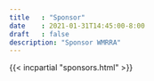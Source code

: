 ```yaml
---
title   : "Sponsor"
date    : 2021-01-31T14:45:00-8:00
draft   : false
description: "Sponsor WMRRA"
---
```


{{< incpartial "sponsors.html" >}}
